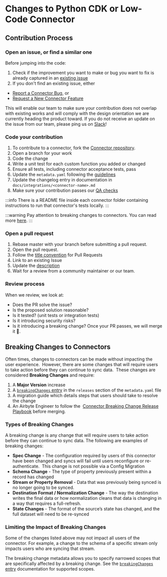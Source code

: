 # Changes to Python CDK or Low-Code Connector

## Contribution Process

### Open an issue, or find a similar one

Before jumping into the code:

1. Check if the improvement you want to make or bug you want to fix is already captured in an [existing issue](https://github.com/airbytehq/airbyte/issues?q=is%3Aopen+is%3Aissue+label%3Aarea%2Fconnectors+-label%3Aneeds-triage+label%3Acommunity)
2. If you don't find an existing issue, either
  - [Report a Connector Bug](https://github.com/airbytehq/airbyte/issues/new?assignees=&labels=type%2Fbug%2Carea%2Fconnectors%2Cneeds-triage&projects=&template=1-issue-connector.yaml), or
  - [Request a New Connector Feature](https://github.com/airbytehq/airbyte/discussions/categories/connector-ideas-and-features)

This will enable our team to make sure your contribution does not overlap with existing works and will comply with the design orientation we are currently heading the product toward. If you do not receive an update on the issue from our team, please ping us on [Slack](https://slack.airbyte.io)!


### Code your contribution

1. To contribute to a connector, fork the [Connector repository](https://github.com/airbytehq/airbyte).
2. Open a branch for your work
3. Code the change
4. Write a unit test for each custom function you added or changed
5. Ensure all tests, including connector acceptance tests, pass
6. Update the `metadata.yaml` following the [guidelines](./resources/pull-requests-handbook.md#semantic-versioning-for-connectors)
7. Update the changelog entry in documentation in `docs/integrations/<connector-name>.md`
8. Make sure your contribution passes our [QA checks](./resources/qa-checks.md)

:::info
There is a README file inside each connector folder containing instructions to run that connector's tests locally.
:::

:::warning
Pay attention to breaking changes to connectors. You can read more [here](#breaking-changes-to-connectors).
:::

### Open a pull request

1. Rebase master with your branch before submitting a pull request.
2. Open the pull request.
3. Follow the [title convention](./resources/pull-requests-handbook.md#pull-request-title-convention) for Pull Requests
4. Link to an existing Issue
5. Update the [description](./resources/pull-requests-handbook.md#descriptions)
6. Wait for a review from a community maintainer or our team.

### Review process

When we review, we look at:

- ‌Does the PR solve the issue?
- Is the proposed solution reasonable?
- Is it tested? \(unit tests or integration tests\)
- Is it introducing security risks?
- Is it introducing a breaking change?
  ‌Once your PR passes, we will merge it 🎉.

## Breaking Changes to Connectors

Often times, changes to connectors can be made without impacting the user experience.  However, there are some changes that will require users to take action before they can continue to sync data.  These changes are considered **Breaking Changes** and require:

1. A **Major Version** increase
2. A [`breakingChanges` entry](https://docs.airbyte.com/connector-development/connector-metadata-file/) in the `releases` section of the `metadata.yaml` file
3. A migration guide which details steps that users should take to resolve the change
4. An Airbyte Engineer to follow the  [Connector Breaking Change Release Playbook](https://docs.google.com/document/u/0/d/1VYQggHbL_PN0dDDu7rCyzBLGRtX-R3cpwXaY8QxEgzw/edit) before merging.

### Types of Breaking Changes

A breaking change is any change that will require users to take action before they can continue to sync data. The following are examples of breaking changes:

- **Spec Change** - The configuration required by users of this connector have been changed and syncs will fail until users reconfigure or re-authenticate.  This change is not possible via a Config Migration
- **Schema Change** - The type of property previously present within a record has changed
- **Stream or Property Removal** - Data that was previously being synced is no longer going to be synced.
- **Destination Format / Normalization Change** - The way the destination writes the final data or how normalization cleans that data is changing in a way that requires a full-refresh.
- **State Changes** - The format of the source’s state has changed, and the full dataset will need to be re-synced

### Limiting the Impact of Breaking Changes

Some of the changes listed above may not impact all users of the connector. For example, a change to the schema of a specific stream only impacts users who are syncing that stream.

The breaking change metadata allows you to specify narrowed scopes that are specifically affected by a breaking change. See the [`breakingChanges` entry](https://docs.airbyte.com/connector-development/connector-metadata-file/) documentation for supported scopes.
